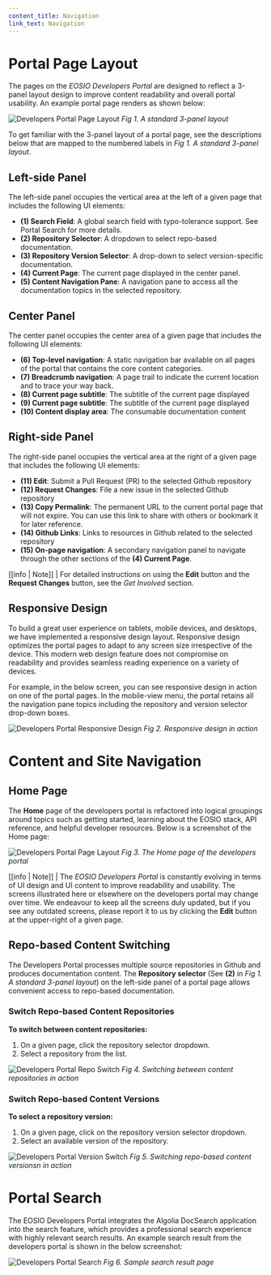 ```yaml
---
content_title: Navigation
link_text: Navigation
---
```


# Portal Page Layout 

The pages on the _EOSIO Developers Portal_ are designed to reflect a 3-panel layout design to improve content readability and overall portal usability. An example portal page renders as shown below: 

![Developers Portal Page Layout](portal-page-layout-1.png "portal page layout")
*Fig 1. A standard 3-panel layout*

To get familiar with the 3-panel layout of a portal page, see the descriptions below that are mapped to the numbered labels in _Fig 1. A standard 3-panel layout_. 

## Left-side Panel

The left-side panel occupies the vertical area at the left of a given page that includes the following UI elements:

* **(1) Search Field**: A global search field with typo-tolerance support. See Portal Search for more details. 
* **(2) Repository Selector**: A dropdown to select repo-based documentation.
* **(3) Repository Version Selector**: A drop-down to select version-specific documentation. 
* **(4) Current Page**: The current page displayed in the center panel. 
* **(5) Content Navigation Pane**: A navigation pane to access all the documentation topics in the selected repository. 

## Center Panel
The center panel occupies the center area of a given page that includes the following UI elements: 

* **(6) Top-level navigation**: A static navigation bar available on all pages of the portal that contains the core content categories.
* **(7) Breadcrumb navigation**:  A page trail to indicate the current location and to trace your way back.
* **(8) Current page subtitle**: The subtitle of the current page displayed
* **(9) Current page subtitle**: The subtitle of the current page displayed
* **(10) Content display area**:  The consumable documentation content

## Right-side Panel
The right-side panel occupies the vertical area at the right of a given page that includes the following UI elements: 

* **(11) Edit**: Submit a Pull Request (PR) to the selected Github repository
* **(12) Request Changes**: File a new issue in the selected Github repository
* **(13) Copy Permalink**: The permanent URL to the current portal page that will not expire. You can use this link to share with others or bookmark it for later reference.
* **(14) Github Links**: Links to resources in Github related to the selected repository
* **(15) On-page navigation**: A secondary navigation panel to navigate through the other sections of the **(4) Current Page**.

[[info | Note]]
| For detailed instructions on using the **Edit** button and the **Request Changes** button, see the _Get Involved_ section.

## Responsive Design

To build a great user experience on tablets, mobile devices, and desktops, we have implemented a responsive design layout. Responsive design optimizes the portal pages to adapt to any screen size irrespective of the device. This modern web design feature does not compromise on readability and provides seamless reading experience on a variety of devices.

For example, in the below screen, you can see responsive design in action on one of the portal pages. In the mobile-view menu, the portal retains all the navigation pane topics including the repository and version selector drop-down boxes. 

![Developers Portal Responsive Design](responsive-design.gif "responsive design")
*Fig 2. Responsive design in action*

# Content and Site Navigation

## Home Page

The **Home** page of the developers portal is refactored into logical groupings around topics such as getting started, learning about the EOSIO stack, API reference, and helpful developer resources. Below is a screenshot of the Home page:

![Developers Portal Page Layout](dev-portal-home.png "dev portal home")
*Fig 3. The Home page of the developers portal*

[[info | Note]]
| The _EOSIO Developers Portal_ is constantly evolving in terms of UI design and UI content to improve readability and usability. The screens illustrated here or elsewhere on the developers portal may change over time. We endeavour to keep all the screens duly updated, but if you see any outdated screens, please report it to us by clicking the **Edit** button at the upper-right of a given page.

## Repo-based Content Switching 
The Developers Portal processes multiple source repositories in Github and produces documentation content. The **Repository selector** (See **(2)** in *Fig 1. A standard 3-panel layout*) on the left-side panel of a portal page allows convenient access to repo-based documentation.

### Switch Repo-based Content Repositories
**To switch between content repositories:**

1. On a given page, click the repository selector dropdown.
2. Select a repository from the list. 

![Developers Portal Repo Switch](repo-switch.gif "repo switch")
*Fig 4. Switching between content repositories in action*

### Switch Repo-based Content Versions
**To select a repository version:**

1. On a given page, click on the repository version selector dropdown. 
2. Select an available version of the repository.

![Developers Portal Version Switch](repo-switch.gif "version switch")
*Fig 5. Switching repo-based content versionsn in action*

# Portal Search 

The EOSIO Developers Portal integrates the Algolia DocSearch application into the search feature, which provides a professional search experience with highly relevant search results. An example search result from the developers portal is shown in the below screenshot:

![Developers Portal Search](search-page-result.png "portal search")
*Fig 6. Sample search result page*
